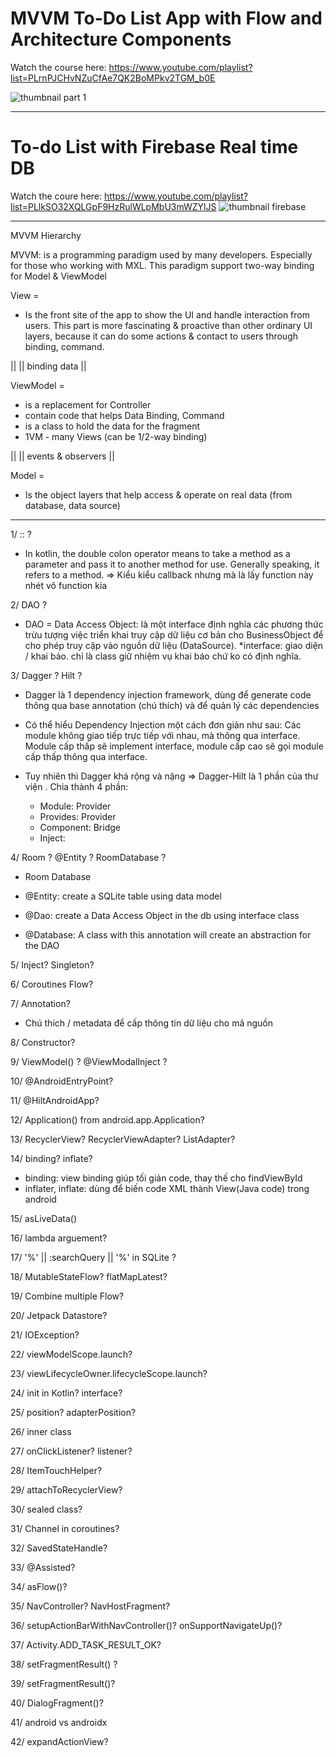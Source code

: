 # MVVM To-Do List App with Flow and Architecture Components

Watch the course here: https://www.youtube.com/playlist?list=PLrnPJCHvNZuCfAe7QK2BoMPkv2TGM_b0E

![thumbnail part 1](https://user-images.githubusercontent.com/52977034/116892669-5afefc80-ac30-11eb-9710-7a927427f02f.png)

---------------

# To-do List with Firebase Real time DB 

Watch the coure here: https://www.youtube.com/playlist?list=PLlkSO32XQLGpF9HzRulWLpMbU3mWZYlJS
![thumbnail firebase](https://i.ytimg.com/vi/zmrPTVR4jJE/hqdefault.jpg?sqp=-oaymwEXCNACELwBSFryq4qpAwkIARUAAIhCGAE=&rs=AOn4CLCqTQt1t8GjN1lJTxrCnSHrf2QJfw)

---------------

MVVM Hierarchy

MVVM: is a programming paradigm used by many developers. Especially for those who working with MXL. This paradigm support two-way binding for Model & ViewModel

View =
- Is the front site of the app to show the UI and handle interaction from users. This part is more fascinating & proactive than other ordinary UI layers, because it
  can do some actions & contact to users through binding, command.

||
||   binding data
||

ViewModel =
- is a replacement for Controller
- contain code that helps Data Binding, Command
- is a class to hold the data for the fragment
- 1VM - many Views (can be 1/2-way binding)

||
||    events & observers
||

Model =
- Is the object layers that help access & operate on real data (from database, data source)

------------------------------------------------------------------------------------------------------------------------------------------------------------

1/ :: ?
- In kotlin, the double colon operator means to take a method as a parameter and pass it to another method for use.
  Generally speaking, it refers to a method.
  => Kiểu kiểu callback nhưng mà là lấy function này nhét vô function kia

2/ DAO ?
- DAO = Data Access Object: là một interface định nghĩa các phương thức trừu tượng việc triển khai truy cập dữ liệu cơ bản cho BusinessObject
  để cho phép truy cập vào nguồn dữ liệu (DataSource).
  *interface: giao diện / khai báo. chỉ là class giữ nhiệm vụ khai báo chứ ko có định nghĩa.

3/ Dagger ? Hilt ?
- Dagger là 1 dependency injection framework, dùng để generate code thông qua base annotation (chú thích) và để quản lý các dependencies
- Có thể hiểu Dependency Injection một cách đơn giản như sau:
  Các module không giao tiếp trực tiếp với nhau, mà thông qua interface. 
  Module cấp thấp sẽ implement interface, module cấp cao sẽ gọi module cấp thấp thông qua interface.

- Tuy nhiên thì Dagger khá rộng và nặng => Dagger-Hilt là 1 phần của thư viện . Chia thành 4 phần:
    + Module: Provider
    + Provides: Provider
    + Component: Bridge
    + Inject: 
  
4/ Room ? @Entity ? RoomDatabase ?
- Room Database

- @Entity: create a SQLite table using data model 
- @Dao: create a Data Access Object in the db using interface class
- @Database: A class with this annotation will create an abstraction for the DAO

5/ Inject? Singleton?

6/ Coroutines Flow?

7/ Annotation?
- Chú thích / metadata để cấp thông tin dữ liệu cho mã nguồn

8/ Constructor?

9/ ViewModel() ? @ViewModalInject ?

10/ @AndroidEntryPoint?

11/ @HiltAndroidApp?

12/ Application() from android.app.Application?

13/ RecyclerView? RecyclerViewAdapter? ListAdapter?

14/ binding? inflate?
- binding: view binding giúp tối giản code, thay thế cho findViewById
- inflater, inflate: dùng để biến code XML thành View(Java code) trong android

15/ asLiveData()

16/ lambda arguement?

17/  '%' || :searchQuery || '%'  in SQLite ?

18/ MutableStateFlow? flatMapLatest?

19/ Combine multiple Flow?

20/ Jetpack Datastore?

21/ IOException?

22/ viewModelScope.launch?

23/ viewLifecycleOwner.lifecycleScope.launch?

24/ init in Kotlin? interface?

25/ position? adapterPosition?

26/ inner class

27/ onClickListener? listener?

28/ ItemTouchHelper?

29/ attachToRecyclerView?

30/ sealed class?

31/ Channel in coroutines?

32/ SavedStateHandle?

33/ @Assisted?

34/ asFlow()?

35/ NavController? NavHostFragment?

36/ setupActionBarWithNavController()? onSupportNavigateUp()?

37/ Activity.ADD_TASK_RESULT_OK?

38/ setFragmentResult() ?

39/ setFragmentResult()?

40/ DialogFragment()?

41/ android vs androidx

42/ expandActionView?